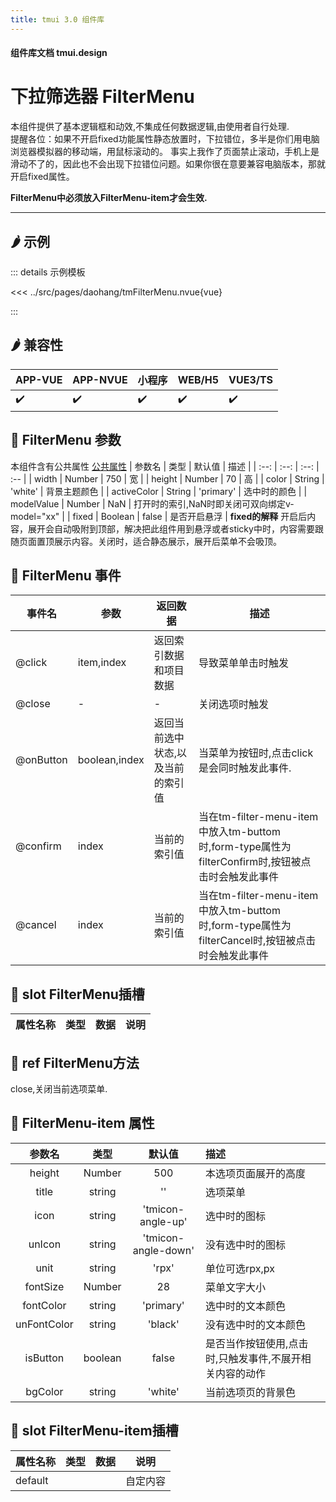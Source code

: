 ```yaml
---
title: tmui 3.0 组件库
---
```


<script setup>
import webview from '../components/mobileWebview.vue'
</script>

#### 组件库文档 tmui.design

# 下拉筛选器 FilterMenu
本组件提供了基本逻辑框和动效,不集成任何数据逻辑,由使用者自行处理.<br>
提醒各位：如果不开启fixed功能属性静态放置时，下拉错位，多半是你们用电脑浏览器模拟器的移动端，用鼠标滚动的。
事实上我作了页面禁止滚动，手机上是滑动不了的，因此也不会出现下拉错位问题。如果你很在意要兼容电脑版本，那就开启fixed属性。

**FilterMenu中必须放入FilterMenu-item才会生效.**

---

## :hot_pepper: 示例

<webview url="https://tmui.design/h5/#/pages/daohang/tmFilterMenu"></webview>

::: details 示例模板

<<< ../src/pages/daohang/tmFilterMenu.nvue{vue}

:::

## :hot_pepper: 兼容性

| APP-VUE | APP-NVUE | 小程序 | WEB/H5 | VUE3/TS |
| --- | --- | --- | --- | --- |
| :heavy_check_mark: | :heavy_check_mark: | :heavy_check_mark: | :heavy_check_mark: | :heavy_check_mark: |

## :seedling: FilterMenu 参数
本组件含有公共属性 [公共属性](/doc/spec/组件公共样式.md)
| 参数名 | 类型 | 默认值 | 描述 |
| :--: | :--: | :--: | :-- |
| width | Number | 750 | 宽 |
| height | Number | 70 | 高 |
| color | String | 'white' | 背景主题颜色 |
| activeColor | String | 'primary' | 选中时的颜色 |
| modelValue | Number | NaN | 打开时的索引,NaN时即关闭可双向绑定v-model="xx" |
| fixed | Boolean | false | 是否开启悬浮 |
**fixed的解释**
开启后内容，展开会自动吸附到顶部，解决把此组件用到悬浮或者sticky中时，内容需要跟随页面置顶展示内容。关闭时，适合静态展示，展开后菜单不会吸顶。

## :rose: FilterMenu 事件
| 事件名 | 参数 | 返回数据 | 描述 |
| --- | --- | --- | --- |
| @click | item,index | 返回索引数据和项目数据 | 导致菜单单击时触发 |
| @close | - | - | 关闭选项时触发 |
| @onButton | boolean,index | 返回当前选中状态,以及当前的索引值 | 当菜单为按钮时,点击click是会同时触发此事件. |
| @confirm | index | 当前的索引值 | 当在tm-filter-menu-item中放入tm-buttom时,form-type属性为filterConfirm时,按钮被点击时会触发此事件 |
| @cancel | index | 当前的索引值 | 当在tm-filter-menu-item中放入tm-buttom时,form-type属性为filterCancel时,按钮被点击时会触发此事件 |

## :corn: slot FilterMenu插槽
| 属性名称 | 类型 | 数据 | 说明 |
| --- | --- | --- | --- |


## :green_salad: ref FilterMenu方法
close,关闭当前选项菜单.

## :green_salad: FilterMenu-item 属性

| 参数名 | 类型 | 默认值 | 描述 |
| :--: | :--: | :--: | :-- |
| height | Number | 500 | 本选项页面展开的高度 |
| title | string | '' | 选项菜单 |
| icon | string | 'tmicon-angle-up' | 选中时的图标 |
| unIcon | string | 'tmicon-angle-down' | 没有选中时的图标 |
| unit | string | 'rpx' | 单位可选rpx,px |
| fontSize | Number | 28 | 菜单文字大小 |
| fontColor | string | 'primary' | 选中时的文本颜色 |
| unFontColor | string | 'black' | 没有选中时的文本颜色 |
| isButton | boolean | false | 是否当作按钮使用,点击时,只触发事件,不展开相关内容的动作 |
| bgColor | string | 'white' | 当前选项页的背景色|

## :corn: slot FilterMenu-item插槽
| 属性名称 | 类型 | 数据 | 说明 |
| --- | --- | --- | --- |
| default |  |  | 自定内容 |
